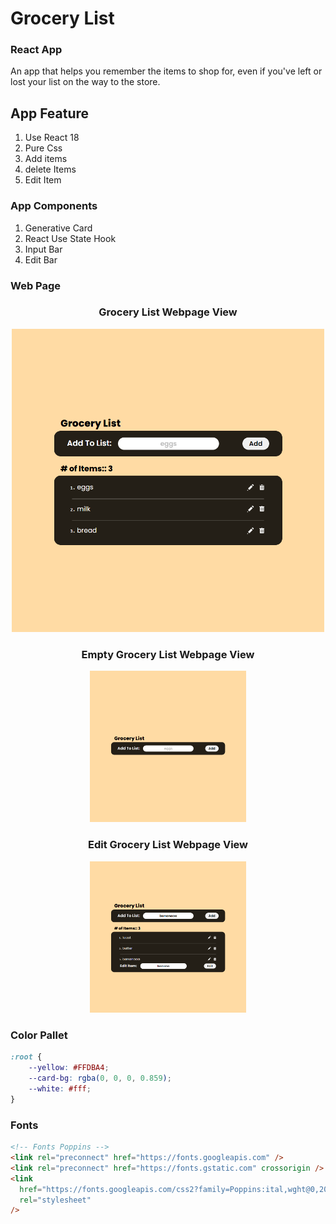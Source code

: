 # Grocery List
### React App

An app that helps you remember the items to shop for, even if you've left or lost your list on the way to the store.

## App Feature

1. Use React 18
2. Pure Css
3. Add items
4. delete Items
5. Edit Item

### App Components

1. Generative Card
2. React Use State Hook
3. Input Bar
4. Edit Bar

### Web Page

<div align="center">
<h3> Grocery List Webpage View </h3>
<img src="./webpage.png" width="500px">
</div>
<div float="left">
<div align="center">
<h3> Empty Grocery List Webpage View </h3>
<img src="./webpage-1.png" width="250px">
</div>
<div align="center">
<h3> Edit Grocery List Webpage View </h3>
<img src="./webpage-2.png" width="250px">
</div>
</div>

### Color Pallet

```CSS
:root {
    --yellow: #FFDBA4;
    --card-bg: rgba(0, 0, 0, 0.859);
    --white: #fff;
}

```

### Fonts
```html
<!-- Fonts Poppins -->
<link rel="preconnect" href="https://fonts.googleapis.com" />
<link rel="preconnect" href="https://fonts.gstatic.com" crossorigin />
<link
  href="https://fonts.googleapis.com/css2?family=Poppins:ital,wght@0,200;0,400;0,600;0,800;0,900;1,200;1,400;1,600;1,800;1,900&display=swap"
  rel="stylesheet"
/>
```
